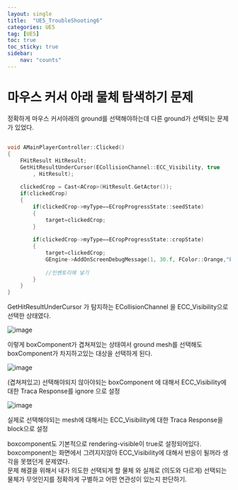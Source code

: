 ```yaml
---
layout: single
title:  "UE5_TroubleShooting6"
categories: UE5
tag: [UE5]
toc: true
toc_sticky: true
sidebar:
    nav: "counts"
---
```

# 마우스 커서 아래 물체 탐색하기 문제
 정확하게 마우스 커서아래의 ground를 선택해야하는데 다른 ground가 선택되는 문제가 있었다.

##

```cpp
void AMainPlayerController::Clicked()
{
	FHitResult HitResult;
	GetHitResultUnderCursor(ECollisionChannel::ECC_Visibility, true
		, HitResult);
	
	clickedCrop = Cast<ACrop>(HitResult.GetActor());
	if(clickedCrop)
	{
		if(clickedCrop->myType==ECropProgressState::seedState)
		{
			target=clickedCrop;
		}
		
		if(clickedCrop->myType==ECropProgressState::cropState)
		{
			target=clickedCrop;
			GEngine->AddOnScreenDebugMessage(1, 30.f, FColor::Orange,"ECropProgressState::cropState");
			
			//인벤토리에 넣기
		}
	}		
}
```
   
GetHitResultUnderCursor 가 탐지하는 ECollisionChannel 을 ECC_Visibility으로 선택한 상태였다.
   
![image](https://github.com/silverlnng/UE_FarmGame/assets/112385982/4a181ee3-169e-4882-bc9b-c3e4192cca52)
   
이렇게 boxComponent가 겹쳐져있는 상태여서 ground mesh를 선택해도 boxComponent가 차지하고있는 대상을 선택하게 된다.

![image](https://github.com/silverlnng/UE_FarmGame/assets/112385982/963fc4fb-d14d-4c3b-b48b-be7c84df98d7)
   
(겹쳐져있고) 선택해야되지 않아야되는 boxComponent 에 대해서 ECC_Visibility에 대한 Traca Response를 ignore 으로 설정   


![image](https://github.com/silverlnng/UE_FarmGame/assets/112385982/c399dfed-5444-4eb4-8dff-dd6cefd0ac9e)
   
실제로 선택해야되는 mesh에 대해서는 ECC_Visibility에 대한 Traca Response을 block으로 설정
   
boxcomponent도 기본적으로 rendering-visible이 true로 설정되어있다.
boxcomponent는 화면에서 그려지지않아 ECC_Visibility에 대해서 반응이 될꺼라 생각을 못했던게 문제였다.   
문제 해결을 위해서 내가 의도한 선택되게 할 물체 와 실제로 (의도와 다르게) 선택되는 물체가 무엇인지를 정확하게 구별하고 어떤 연관성이 있는지 판단하기.
